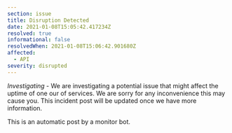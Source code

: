 ```yaml
---
section: issue
title: Disruption Detected
date: 2021-01-08T15:05:42.417234Z
resolved: true
informational: false
resolvedWhen: 2021-01-08T15:06:42.901680Z
affected:
  - API
severity: disrupted
---
```

*Investigating* - We are investigating a potential issue that might affect the uptime of one our of services. We are sorry for any inconvenience this may cause you. This incident post will be updated once we have more information.

This is an automatic post by a monitor bot.
        